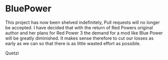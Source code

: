 # BluePower

This project has now been shelved indefinitely, Pull requests will no longer be accepted. I have decided that with the return of Red Powers original author and her plans for Red Power 3 the demand for a mod like Blue Power will be greatly diminished. It makes sense therefore to cut our losses as early as we can so that there is as little wasted effort as possible.

Quetzi

